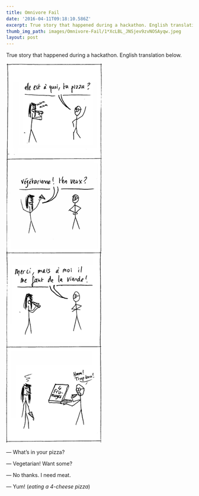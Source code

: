 ```yaml
---
title: Omnivore Fail
date: '2016-04-11T09:18:10.586Z'
excerpt: True story that happened during a hackathon. English translation below.
thumb_img_path: images/Omnivore-Fail/1*XcLBL_JNSjev9zvNOSAyqw.jpeg
layout: post
---
```

True story that happened during a hackathon. English translation below.

![](/images/Omnivore-Fail/1*XcLBL_JNSjev9zvNOSAyqw.jpeg)

— What’s in your pizza?

— Vegetarian! Want some?

— No thanks. I need meat.

— Yum! (*eating a 4-cheese pizza*)
